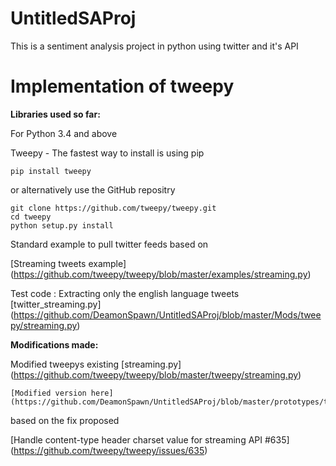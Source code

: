 # UntitledSAProj
This is a sentiment analysis project in python using twitter and it's API

Implementation of tweepy
========================

 __Libraries used so far:__
 
 For Python 3.4 and above
 
 Tweepy - The fastest way to install is using pip
 
    pip install tweepy

or alternatively use the GitHub repositry
    
    git clone https://github.com/tweepy/tweepy.git
    cd tweepy
    python setup.py install

Standard example to pull twitter feeds based on

   [Streaming tweets example] (https://github.com/tweepy/tweepy/blob/master/examples/streaming.py)

Test code :
Extracting only the english language tweets
    [twitter_streaming.py] (https://github.com/DeamonSpawn/UntitledSAProj/blob/master/Mods/tweepy/streaming.py)

__Modifications made:__

Modified tweepys existing [streaming.py] (https://github.com/tweepy/tweepy/blob/master/tweepy/streaming.py) 

    [Modified version here] (https://github.com/DeamonSpawn/UntitledSAProj/blob/master/prototypes/tweet_extractor/twitter_streaming.py)

based on the fix proposed 

   [Handle content-type header charset value for streaming API #635] (https://github.com/tweepy/tweepy/issues/635)
   

 